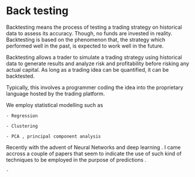 

# Back testing 

Backtesting means the process of testing a trading strategy on historical data to assess its accuracy.
Though, no funds are invested in reality. Backtesting is based on the phenomenon that, the strategy
which performed well in the past, is expected to work well in the future. 

Backtesting allows a trader to simulate a trading strategy using historical data to generate results and analyze risk and profitability before risking any actual capital. As long as a trading idea can be quantified, it can be
backtested. 

Typically, this involves a programmer coding the idea into the proprietary language
hosted by the trading platform.

We employ statistical modelling such as 

    - Regression 

    - Clustering 

    - PCA , principal component analysis 


Recently with the advent of Neural Networks and deep learning . I came accross a couple of papers that seem to indicate the use of such kind of techniques to be employed in the purpose of predictions .

    - 